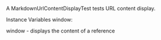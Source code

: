 A MarkdownUrlContentDisplayTest tests URL content display.

Instance Variables
	window:		<PluggableSystemWindow>

window
	- displays the content of a reference
